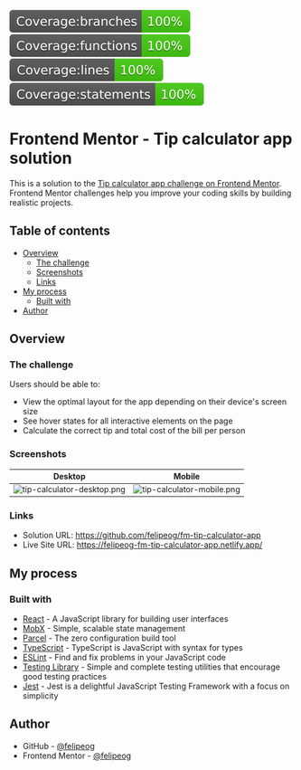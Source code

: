 ![Branches](./coverage/badge-branches.svg) ![Functions](./coverage/badge-functions.svg) ![Lines](./coverage/badge-lines.svg) ![Statements](./coverage/badge-statements.svg)

# Frontend Mentor - Tip calculator app solution

This is a solution to the [Tip calculator app challenge on Frontend Mentor](https://www.frontendmentor.io/challenges/tip-calculator-app-ugJNGbJUX). Frontend Mentor challenges help you improve your coding skills by building realistic projects.

## Table of contents

- [Overview](#overview)
  - [The challenge](#the-challenge)
  - [Screenshots](#screenshots)
  - [Links](#links)
- [My process](#my-process)
  - [Built with](#built-with)
- [Author](#author)

## Overview

### The challenge

Users should be able to:

- View the optimal layout for the app depending on their device's screen size
- See hover states for all interactive elements on the page
- Calculate the correct tip and total cost of the bill per person

### Screenshots

| Desktop | Mobile |
| --- | --- |
| ![tip-calculator-desktop.png](https://i.postimg.cc/J09jmWfL/tip-calculator-desktop.png) | ![tip-calculator-mobile.png](https://i.postimg.cc/cCKfVJ5h/tip-calculator-mobile.png) |

### Links

- Solution URL: https://github.com/felipeog/fm-tip-calculator-app
- Live Site URL: https://felipeog-fm-tip-calculator-app.netlify.app/

## My process

### Built with

- [React](https://reactjs.org/) - A JavaScript library for building user interfaces
- [MobX](https://mobx.js.org/) - Simple, scalable state management
- [Parcel](https://parceljs.org/) - The zero configuration build tool
- [TypeScript](https://www.typescriptlang.org/) - TypeScript is JavaScript with syntax for types
- [ESLint](https://eslint.org/) - Find and fix problems in your JavaScript code
- [Testing Library](https://testing-library.com/) - Simple and complete testing utilities that encourage good testing practices
- [Jest](https://jestjs.io) - Jest is a delightful JavaScript Testing Framework with a focus on simplicity

## Author

- GitHub - [@felipeog](https://github.com/felipeog)
- Frontend Mentor - [@felipeog](https://www.frontendmentor.io/profile/felipeog)
